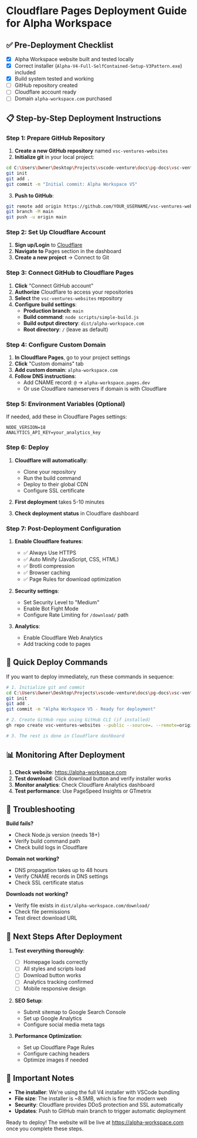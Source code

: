 # Cloudflare Pages Deployment Guide for Alpha Workspace

## ✅ Pre-Deployment Checklist

- [x] Alpha Workspace website built and tested locally
- [x] Correct installer (`Alpha-V4-Full-SelfContained-Setup-V3Pattern.exe`) included
- [x] Build system tested and working
- [ ] GitHub repository created
- [ ] Cloudflare account ready
- [ ] Domain `alpha-workspace.com` purchased

## 📋 Step-by-Step Deployment Instructions

### Step 1: Prepare GitHub Repository

1. **Create a new GitHub repository** named `vsc-ventures-websites`
2. **Initialize git** in your local project:
```bash
cd C:\Users\Owner\Desktop\Projects\vscode-venture\docs\pg-docs\vsc-ventures-websites
git init
git add .
git commit -m "Initial commit: Alpha Workspace V5"
```

3. **Push to GitHub**:
```bash
git remote add origin https://github.com/YOUR_USERNAME/vsc-ventures-websites.git
git branch -M main
git push -u origin main
```

### Step 2: Set Up Cloudflare Account

1. **Sign up/Login** to [Cloudflare](https://dash.cloudflare.com)
2. **Navigate to** Pages section in the dashboard
3. **Create a new project** → Connect to Git

### Step 3: Connect GitHub to Cloudflare Pages

1. **Click** "Connect GitHub account"
2. **Authorize** Cloudflare to access your repositories
3. **Select** the `vsc-ventures-websites` repository
4. **Configure build settings**:
   - **Production branch**: `main`
   - **Build command**: `node scripts/simple-build.js`
   - **Build output directory**: `dist/alpha-workspace.com`
   - **Root directory**: `/` (leave as default)

### Step 4: Configure Custom Domain

1. **In Cloudflare Pages**, go to your project settings
2. **Click** "Custom domains" tab
3. **Add custom domain**: `alpha-workspace.com`
4. **Follow DNS instructions**:
   - Add CNAME record: `@` → `alpha-workspace.pages.dev`
   - Or use Cloudflare nameservers if domain is with Cloudflare

### Step 5: Environment Variables (Optional)

If needed, add these in Cloudflare Pages settings:
```
NODE_VERSION=18
ANALYTICS_API_KEY=your_analytics_key
```

### Step 6: Deploy

1. **Cloudflare will automatically**:
   - Clone your repository
   - Run the build command
   - Deploy to their global CDN
   - Configure SSL certificate

2. **First deployment** takes 5-10 minutes
3. **Check deployment status** in Cloudflare dashboard

### Step 7: Post-Deployment Configuration

1. **Enable Cloudflare features**:
   - ✅ Always Use HTTPS
   - ✅ Auto Minify (JavaScript, CSS, HTML)
   - ✅ Brotli compression
   - ✅ Browser caching
   - ✅ Page Rules for download optimization

2. **Security settings**:
   - Set Security Level to "Medium"
   - Enable Bot Fight Mode
   - Configure Rate Limiting for `/download/` path

3. **Analytics**:
   - Enable Cloudflare Web Analytics
   - Add tracking code to pages

## 🚀 Quick Deploy Commands

If you want to deploy immediately, run these commands in sequence:

```bash
# 1. Initialize git and commit
cd C:\Users\Owner\Desktop\Projects\vscode-venture\docs\pg-docs\vsc-ventures-websites
git init
git add .
git commit -m "Alpha Workspace V5 - Ready for deployment"

# 2. Create GitHub repo using GitHub CLI (if installed)
gh repo create vsc-ventures-websites --public --source=. --remote=origin --push

# 3. The rest is done in Cloudflare dashboard
```

## 📊 Monitoring After Deployment

1. **Check website**: https://alpha-workspace.com
2. **Test download**: Click download button and verify installer works
3. **Monitor analytics**: Check Cloudflare Analytics dashboard
4. **Test performance**: Use PageSpeed Insights or GTmetrix

## 🔧 Troubleshooting

**Build fails?**
- Check Node.js version (needs 18+)
- Verify build command path
- Check build logs in Cloudflare

**Domain not working?**
- DNS propagation takes up to 48 hours
- Verify CNAME records in DNS settings
- Check SSL certificate status

**Downloads not working?**
- Verify file exists in `dist/alpha-workspace.com/download/`
- Check file permissions
- Test direct download URL

## 🎯 Next Steps After Deployment

1. **Test everything thoroughly**:
   - [ ] Homepage loads correctly
   - [ ] All styles and scripts load
   - [ ] Download button works
   - [ ] Analytics tracking confirmed
   - [ ] Mobile responsive design

2. **SEO Setup**:
   - Submit sitemap to Google Search Console
   - Set up Google Analytics
   - Configure social media meta tags

3. **Performance Optimization**:
   - Set up Cloudflare Page Rules
   - Configure caching headers
   - Optimize images if needed

## 📝 Important Notes

- **The installer**: We're using the full V4 installer with VSCode bundling
- **File size**: The installer is ~8.5MB, which is fine for modern web
- **Security**: Cloudflare provides DDoS protection and SSL automatically
- **Updates**: Push to GitHub main branch to trigger automatic deployment

Ready to deploy! The website will be live at https://alpha-workspace.com once you complete these steps.